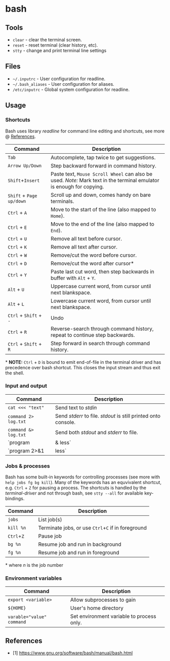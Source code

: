 # bash

## Tools

* `clear` - clear the terminal screen.
* `reset` - reset terminal (clear history, etc).
* `stty` - change and print terminal line settings

## Files

* `~/.inputrc` - User configuration for readline.
* `~/.bash_aliases` - User configuration for aliases.
* `/etc/inputrc` - Global system configuration for readline.

## Usage

### Shortcuts

Bash uses library _readline_  for command line editing and shortcuts, see
more @ [References](#references).

Command                  | Description
-------------------------|---------------------------------------------------------------------------------------------------------------------
`Tab`                    | Autocomplete, tap twice to get suggestions.
`Arrow Up/Down`          | Step backward forward in command history.
`Shift`+`Insert`         | Paste text, `Mouse Scroll Wheel` can also be used. _Note:_ Mark text in the terminal emulator is enough for copying.
`Shift` + `Page up/down` | Scroll up and down, comes handy on bare terminals.
`Ctrl` + `A`             | Move to the start of the line (also mapped to `Home`).
`Ctrl` + `E`             | Move to the end of the line (also mapped to `End`).
`Ctrl` + `U`             | Remove all text before cursor.
`Ctrl` + `K`             | Remove all text after cursor.
`Ctrl` + `W`             | Remove/cut the word before cursor.
`Ctrl` + `D`             | Remove/cut the word after cursor*
`Ctrl` + `Y`             | Paste last cut word, then step backwards in buffer with `Alt` + `Y`.
`Alt` + `U`              | Uppercase current word, from cursor until next blankspace.
`Alt` + `L`              | Lowercase current word, from cursor until next blankspace.
`Ctrl` + `Shift` + `-`   | Undo
`Ctrl` + `R`             | Reverse-search through command history, repeat to continue step backwards.
`Ctrl` + `Shift` + `R`   | Step forward in search through command history.

\* __NOTE:__ `Ctrl` + `D` is bound to emit end-of-file in the terminal driver
and has precedence over bash shortcut. This closes the input stream and thus
exit the shell.

### Input and output

Command              | Description
---------------------|---------------------------------------------------------------
`cat <<< "text"`     | Send text to _stdin_
`command 2> log.txt` | Send _stderr_ to file. _stdout_ is still printed onto console.
`command &> log.txt` | Send both _stdout_ and _stderr_ to file.
`program |& less`    | _stderr_ (2) is merged onto _stdout_ (1) stream.
`program 2>&1 |less` | Same as above.

### Jobs & processes

Bash has some built-in keywords for controlling processes (see more with
`help jobs fg bg kill`). Many of the keywords has an equvivalent shortcut,
e.g. `Ctrl` + `Z` for pausing a process. The shortcuts is handled by the
_terminal-driver_ and not through bash, see `stty --all` for available
key-bindings.

Command    | Description
-----------|---------------------------------------------------
`jobs`     | List job(s)
`kill %n`  | Terminate jobs, or use `Ctrl`+`C` if in foreground
`Ctrl`+`Z` | Pause job
`bg %n`    | Resume job and run in background
`fg %n`    | Resume job and run in foreground

\* where _n_ is the job number

### Environment variables

Command                   | Description
--------------------------|------------------------------------------
`export <variable>`       | Allow subprocesses to gain
`${HOME}`                 | User's home directory
`varable="value" command` | Set environment variable to process only.

## References

* [1] <https://www.gnu.org/software/bash/manual/bash.html>
